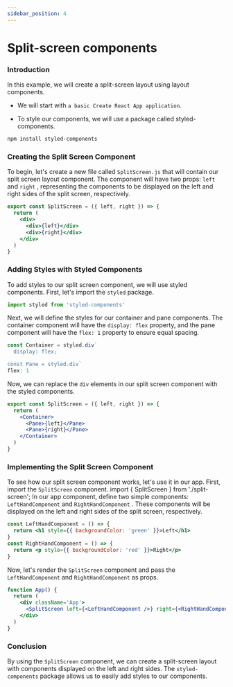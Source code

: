 ```yaml
---
sidebar_position: 4
---
```


# Split-screen components

### Introduction

In this example, we will create a split-screen layout using layout components.

- We will start with `a basic Create React App application`.

- To style our components, we will use a package called styled-components.

```bash
npm install styled-components
```

### Creating the Split Screen Component

To begin, let's create a new file called `SplitScreen.js` that will contain our split screen layout component. The component will have two props: `left` and `right` , representing the components to be displayed on the left and right sides of the split screen, respectively.

```jsx
export const SplitScreen = ({ left, right }) => {
  return (
    <div>
      <div>{left}</div>
      <div>{right}</div>
    </div>
  )
}
```

### Adding Styles with Styled Components

To add styles to our split screen component, we will use styled components. First, let's import the `styled` package.

```jsx
import styled from 'styled-components'
```

Next, we will define the styles for our container and pane components. The container component will have the `display: flex` property, and the pane component will have the `flex: 1` property to ensure equal spacing.

```jsx
const Container = styled.div`
  display: flex;

const Pane = styled.div`
flex: 1
```

Now, we can replace the `div` elements in our split screen component with the styled components.

```jsx
export const SplitScreen = ({ left, right }) => {
  return (
    <Container>
      <Pane>{left}</Pane>
      <Pane>{right}</Pane>
    </Container>
  )
}
```

### Implementing the Split Screen Component

To see how our split screen component works, let's use it in our app. First, import the `SplitScreen` component.
import { SplitScreen } from './split-screen';
In our app component, define two simple components: `LeftHandComponent` and `RightHandComponent` . These components will be displayed on the left and right sides of the split screen, respectively.

```jsx
const LeftHandComponent = () => {
  return <h1 style={{ backgroundColor: 'green' }}>Left</h1>
}
const RightHandComponent = () => {
  return <p style={{ backgroundColor: 'red' }}>Right</p>
}
```

Now, let's render the `SplitScreen` component and pass the `LeftHandComponent` and `RightHandComponent` as props.

```jsx
function App() {
  return (
    <div className='App'>
      <SplitScreen left={<LeftHandComponent />} right={<RightHandComponent />} />
    </div>
  )
}
```

### Conclusion

By using the `SplitScreen` component, we can create a split-screen layout with components displayed on the left and right sides. The `styled-components` package allows us to easily add styles to our components.
